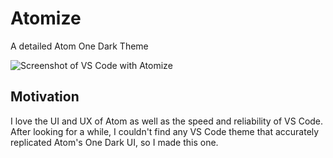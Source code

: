 # Atomize
A detailed Atom One Dark Theme

<img src="https://raw.githubusercontent.com/emroussel/atomize/master/images/screenshot.png" alt="Screenshot of VS Code with Atomize" />

## Motivation
I love the UI and UX of Atom as well as the speed and reliability of VS Code. After looking for a while, I couldn't find any VS Code theme that accurately replicated Atom's One Dark UI, so I made this one.

